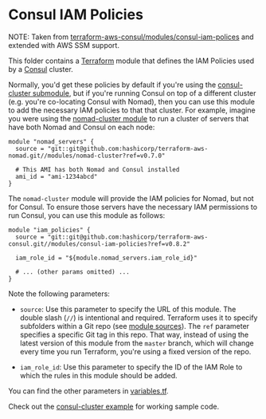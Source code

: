 # Consul IAM Policies

NOTE: Taken from [terraform-aws-consul/modules/consul-iam-polices](https://raw.githubusercontent.com/hashicorp/terraform-aws-consul/bc8f83760cab2a29dbfceaebe30390c1dbeb3e48/modules/consul-iam-policies/README.md)
and extended with AWS SSM support.

This folder contains a [Terraform](https://www.terraform.io/) module that defines the IAM Policies used by a 
[Consul](https://www.consul.io/) cluster. 

Normally, you'd get these policies by default if you're using the [consul-cluster submodule](https://github.com/hashicorp/terraform-aws-consul/tree/master/modules/consul-cluster), 
but if you're running Consul on top of a different cluster (e.g. you're co-locating Consul with Nomad), then you can 
use this module to add the necessary IAM policies to that that cluster. For example, imagine you were using the 
[nomad-cluster module](https://github.com/hashicorp/terraform-aws-nomad/tree/master/modules/nomad-cluster) to run a 
cluster of servers that have both Nomad and Consul on each node:

```hcl
module "nomad_servers" {
  source = "git::git@github.com:hashicorp/terraform-aws-nomad.git//modules/nomad-cluster?ref=v0.7.0"
  
  # This AMI has both Nomad and Consul installed
  ami_id = "ami-1234abcd"
}
```

The `nomad-cluster` module will provide the IAM policies for Nomad, but not for Consul. To ensure those servers
have the necessary IAM permissions to run Consul, you can use this module as follows:

```hcl
module "iam_policies" {
  source = "git::git@github.com:hashicorp/terraform-aws-consul.git//modules/consul-iam-policies?ref=v0.8.2"

  iam_role_id = "${module.nomad_servers.iam_role_id}"
  
  # ... (other params omitted) ...
}
```

Note the following parameters:

* `source`: Use this parameter to specify the URL of this module. The double slash (`//`) is intentional 
  and required. Terraform uses it to specify subfolders within a Git repo (see [module 
  sources](https://www.terraform.io/docs/modules/sources.html)). The `ref` parameter specifies a specific Git tag in 
  this repo. That way, instead of using the latest version of this module from the `master` branch, which 
  will change every time you run Terraform, you're using a fixed version of the repo.

* `iam_role_id`: Use this parameter to specify the ID of the IAM Role to which the rules in this module
  should be added.
  
You can find the other parameters in [variables.tf](variables.tf).

Check out the [consul-cluster example](https://github.com/hashicorp/terraform-aws-consul/tree/master/examples/root-example) for working sample code.
